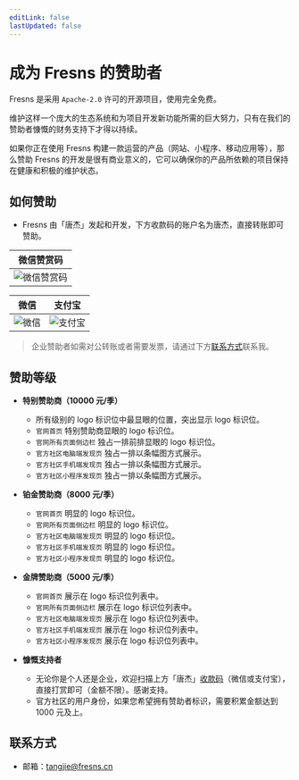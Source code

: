 ```yaml
---
editLink: false
lastUpdated: false
---
```


# 成为 Fresns 的赞助者

Fresns 是采用 `Apache-2.0` 许可的开源项目，使用完全免费。

维护这样一个庞大的生态系统和为项目开发新功能所需的巨大努力，只有在我们的赞助者慷慨的财务支持下才得以持续。

如果你正在使用 Fresns 构建一款运营的产品（网站、小程序、移动应用等），那么赞助 Fresns 的开发是很有商业意义的，它可以确保你的产品所依赖的项目保持在健康和积极的维护状态。

## 如何赞助

- Fresns 由「唐杰」发起和开发，下方收款码的账户名为唐杰，直接转账即可赞助。

| 微信赞赏码 |
| :---: |
| ![微信赞赏码](https://assets.fresns.cn/wikis/qr-wechatpay-reward.jpg) |

| 微信 | 支付宝 |
| :---: | :---: |
| ![微信](https://assets.fresns.cn/wikis/qr-wechatpay.png) | ![支付宝](https://assets.fresns.cn/wikis/qr-alipay.png) |

> 企业赞助者如需对公转账或者需要发票，请通过下方[联系方式](#联系方式)联系我。

## 赞助等级

- **特别赞助商（10000 元/季）**
    - 所有级别的 logo 标识位中最显眼的位置，突出显示 logo 标识位。
    - `官网首页` 特别赞助商显眼的 logo 标识位。
    - `官网所有页面侧边栏` 独占一排前排显眼的 logo 标识位。
    - `官方社区电脑端发现页` 独占一排以条幅图方式展示。
    - `官方社区手机端发现页` 独占一排以条幅图方式展示。
    - `官方社区小程序发现页` 独占一排以条幅图方式展示。

- **铂金赞助商（8000 元/季）**
    - `官网首页` 明显的 logo 标识位。
    - `官网所有页面侧边栏` 明显的 logo 标识位。
    - `官方社区电脑端发现页` 明显的 logo 标识位。
    - `官方社区手机端发现页` 明显的 logo 标识位。
    - `官方社区小程序发现页` 明显的 logo 标识位。

- **金牌赞助商（5000 元/季）**
    - `官网首页` 展示在 logo 标识位列表中。
    - `官网所有页面侧边栏` 展示在 logo 标识位列表中。
    - `官方社区电脑端发现页` 展示在 logo 标识位列表中。
    - `官方社区手机端发现页` 展示在 logo 标识位列表中。
    - `官方社区小程序发现页` 展示在 logo 标识位列表中。

- **慷慨支持者**
    - 无论你是个人还是企业，欢迎扫描上方「唐杰」[收款码](#如何赞助)（微信或支付宝），直接打赏即可（金额不限）。感谢支持。
    - 官方社区的用户身份，如果您希望拥有赞助者标识，需要积累金额达到 1000 元及上。

## 联系方式

- 邮箱：[tangjie@fresns.cn](mailto:tangjie@fresns.cn)
